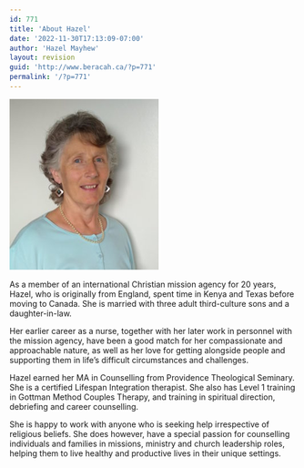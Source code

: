 ```yaml
---
id: 771
title: 'About Hazel'
date: '2022-11-30T17:13:09-07:00'
author: 'Hazel Mayhew'
layout: revision
guid: 'http://www.beracah.ca/?p=771'
permalink: '/?p=771'
---
```


![](/images/IMG_20190508_131114-262x300.jpg)

As a member of an international Christian mission agency for 20 years, Hazel, who is originally from England, spent time in Kenya and Texas before moving to Canada. She is married with three adult third-culture sons and a daughter-in-law.

Her earlier career as a nurse, together with her later work in personnel with the mission agency, have been a good match for her compassionate and approachable nature, as well as her love for getting alongside people and supporting them in life’s difficult circumstances and challenges.

Hazel earned her MA in Counselling from Providence Theological Seminary. She is a certified Lifespan Integration therapist. She also has Level 1 training in Gottman Method Couples Therapy, and training in spiritual direction, debriefing and career counselling.

She is happy to work with anyone who is seeking help irrespective of religious beliefs. She does however, have a special passion for counselling individuals and families in missions, ministry and church leadership roles, helping them to live healthy and productive lives in their unique settings.